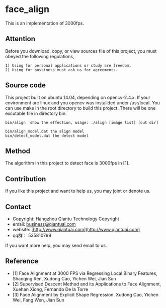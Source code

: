 # face_align
This is an implementation of 3000fps.

## Attention
Before you download, copy, or view sources file of this project, you must obeyed the following regulations,

    1) Using for personal applications or study are freedom.
    2) Using for bussiness must ask us for agreements.

## Source code
This project built on ubuntu 14.04, depending on opencv-2.4.x. If your environment are linux and you opencv was
installded under /usr/local. You can use make in the root directory to build this project. There will be one excutable
file in directory bin.

    bin/align  show the effection, usage: ./align [image list] [out dir]

    bin/align_model.dat the align model 
    bin/detect_model.dat the detect model 

## Method
The algorithm in this project to detect face is 3000fps in [1].

## Contribution
If you like this project and want to help us, you may joint or denote us.

## Contact 
* Copyright: Hangzhou Qiantu Technology Copyright
* email: <business@qiantuai.com>
* website: [http://www.qiantuai.com](http://www.qiantuai.com)
* qq群： 535810799

If you want more help, you may send email to us. 

## Reference 
* [1] Face Alignment at 3000 FPS via Regressing Local Binary Features, Shaoqing Ren, Xudong Cao, Yichen Wei, Jian Sun
* [2] Supervised Descent Method and its Applications to Face Alignment, Xuehan Xiong, Fernando De la Torre
* [3] Face Alignment by Explicit Shape Regression. Xudong Cao, Yichen Wei, Fang Wen, Jian Sun

